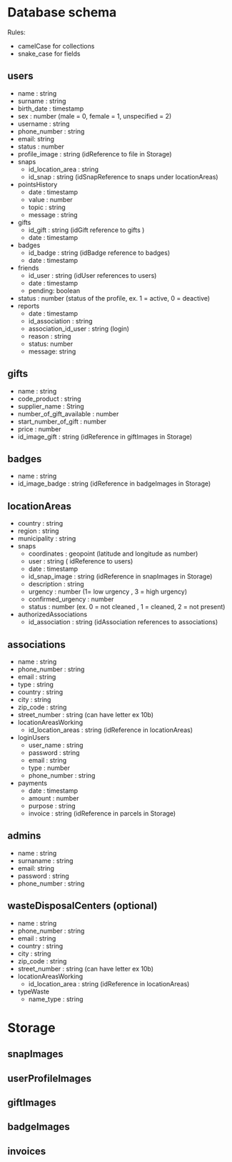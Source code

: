# Database schema
Rules:
- camelCase for collections
- snake_case for fields


## users
- name : string
- surname : string
- birth_date : timestamp
- sex : number (male = 0, female = 1, unspecified = 2)
- username : string
- phone_number : string
- email: string
- status : number
- profile_image : string (idReference to file in Storage)
- snaps
  - id_location_area : string
  - id_snap : string (idSnapReference to snaps under locationAreas)
- pointsHistory 
  - date : timestamp
  - value : number
  - topic : string
  - message : string
- gifts
  - id_gift : string (idGift reference to gifts )
  - date : timestamp
- badges
  - id_badge : string (idBadge reference to badges)
  - date : timestamp
- friends
  - id_user : string (idUser references to users)
  - date : timestamp
  - pending: boolean
- status : number (status of the profile, ex. 1 = active, 0 = deactive)
- reports
  - date : timestamp
  - id_association : string
  - association_id_user : string (login)
  - reason : string
  - status: number
  - message: string

## gifts
- name : string
- code_product : string
- supplier_name : String
- number_of_gift_available : number 
- start_number_of_gift : number
- price : number
- id_image_gift : string (idReference in giftImages in Storage)

## badges 
- name : string 
- id_image_badge : string (idReference in badgeImages in Storage)

## locationAreas
- country : string
- region : string
- municipality : string
- snaps
  - coordinates : geopoint (latitude and longitude as number)
  - user : string ( idReference to users)
  - date : timestamp
  - id_snap_image : string (idReference in snapImages in Storage)
  - description : string
  - urgency : number (1= low urgency , 3 = high urgency)
  - confirmed_urgency : number
  - status : number (ex. 0 = not cleaned , 1 = cleaned, 2 = not present)
- authorizedAssociations
  - id_association : string (idAssociation references to associations)
 
## associations
- name : string
- phone_number : string
- email : string
- type : string
- country : string
- city : string
- zip_code : string
- street_number : string (can have letter ex 10b)
- locationAreasWorking
  - id_location_areas : string (idReference in locationAreas)
- loginUsers
  - user_name : string
  - password : string
  - email : string
  - type : number 
  - phone_number : string
- payments
  - date : timestamp
  - amount : number
  - purpose : string
  - invoice : string (idReference in parcels in Storage)


## admins
- name : string
- surnaname : string
- email: string
- password : string
- phone_number : string

 ## wasteDisposalCenters (optional)
- name : string
- phone_number : string
- email : string
- country : string
- city : string
- zip_code : string
- street_number : string (can have letter ex 10b)
- locationAreasWorking
  - id_location_area : string (idReference in locationAreas)
- typeWaste 
  - name_type : string
  
 

# Storage

## snapImages
## userProfileImages
## giftImages
## badgeImages
## invoices
